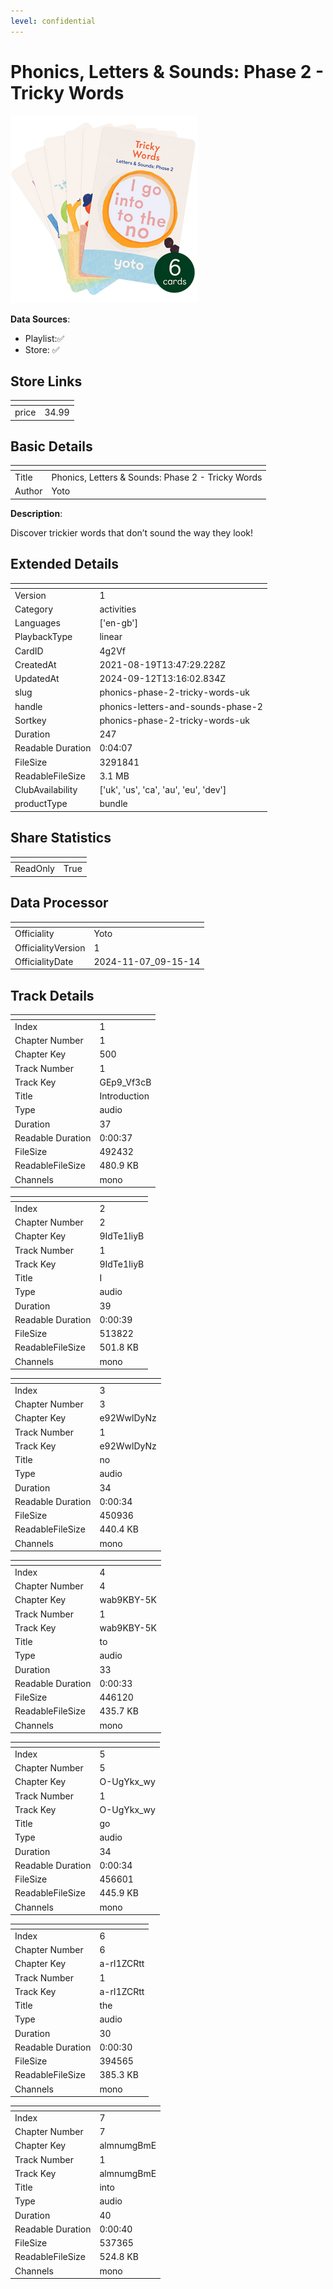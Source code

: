 ```yaml
---
level: confidential
---
```

# Phonics, Letters & Sounds: Phase 2 - Tricky Words

![card_[4g2Vf].png](../../img/cards/card_[4g2Vf].png)

**Data Sources**: 

- Playlist:✅
- Store: ✅


## Store Links

| <!-- --> | <!-- --> |
| - | - |
| price | 34.99 |


## Basic Details

| <!-- --> | <!-- --> |
| - | - |
| Title | Phonics, Letters & Sounds: Phase 2 - Tricky Words |
| Author | Yoto |

**Description**:

Discover trickier words that don’t sound the way they look!



## Extended Details

| <!-- --> | <!-- --> |
| - | - |
| Version | 1 |
| Category | activities |
| Languages | ['en-gb'] |
| PlaybackType | linear |
| CardID | 4g2Vf |
| CreatedAt | 2021-08-19T13:47:29.228Z |
| UpdatedAt | 2024-09-12T13:16:02.834Z |
| slug | phonics-phase-2-tricky-words-uk |
| handle | phonics-letters-and-sounds-phase-2 |
| Sortkey | phonics-phase-2-tricky-words-uk |
| Duration | 247 |
| Readable Duration | 0:04:07 |
| FileSize | 3291841 |
| ReadableFileSize | 3.1 MB |
| ClubAvailability | ['uk', 'us', 'ca', 'au', 'eu', 'dev'] |
| productType | bundle |


## Share Statistics

| <!-- --> | <!-- --> |
| - | - |
| ReadOnly | True |


## Data Processor

| <!-- --> | <!-- --> |
| - | - |
| Officiality | Yoto
| OfficialityVersion | 1
| OfficialityDate | 2024-11-07_09-15-14


## Track Details

| <!-- --> | <!-- --> |
| - | - |
| Index | 1 |
| Chapter Number | 1 |
| Chapter Key | 500 |
| Track Number | 1 |
| Track Key | GEp9_Vf3cB |
| Title | Introduction |
| Type | audio |
| Duration | 37 |
| Readable Duration | 0:00:37 |
| FileSize | 492432 |
| ReadableFileSize | 480.9 KB |
| Channels | mono |

| <!-- --> | <!-- --> |
| - | - |
| Index | 2 |
| Chapter Number | 2 |
| Chapter Key | 9IdTe1IiyB |
| Track Number | 1 |
| Track Key | 9IdTe1IiyB |
| Title | I |
| Type | audio |
| Duration | 39 |
| Readable Duration | 0:00:39 |
| FileSize | 513822 |
| ReadableFileSize | 501.8 KB |
| Channels | mono |

| <!-- --> | <!-- --> |
| - | - |
| Index | 3 |
| Chapter Number | 3 |
| Chapter Key | e92WwlDyNz |
| Track Number | 1 |
| Track Key | e92WwlDyNz |
| Title | no |
| Type | audio |
| Duration | 34 |
| Readable Duration | 0:00:34 |
| FileSize | 450936 |
| ReadableFileSize | 440.4 KB |
| Channels | mono |

| <!-- --> | <!-- --> |
| - | - |
| Index | 4 |
| Chapter Number | 4 |
| Chapter Key | wab9KBY-5K |
| Track Number | 1 |
| Track Key | wab9KBY-5K |
| Title | to |
| Type | audio |
| Duration | 33 |
| Readable Duration | 0:00:33 |
| FileSize | 446120 |
| ReadableFileSize | 435.7 KB |
| Channels | mono |

| <!-- --> | <!-- --> |
| - | - |
| Index | 5 |
| Chapter Number | 5 |
| Chapter Key | O-UgYkx_wy |
| Track Number | 1 |
| Track Key | O-UgYkx_wy |
| Title | go |
| Type | audio |
| Duration | 34 |
| Readable Duration | 0:00:34 |
| FileSize | 456601 |
| ReadableFileSize | 445.9 KB |
| Channels | mono |

| <!-- --> | <!-- --> |
| - | - |
| Index | 6 |
| Chapter Number | 6 |
| Chapter Key | a-rI1ZCRtt |
| Track Number | 1 |
| Track Key | a-rI1ZCRtt |
| Title | the |
| Type | audio |
| Duration | 30 |
| Readable Duration | 0:00:30 |
| FileSize | 394565 |
| ReadableFileSize | 385.3 KB |
| Channels | mono |

| <!-- --> | <!-- --> |
| - | - |
| Index | 7 |
| Chapter Number | 7 |
| Chapter Key | almnumgBmE |
| Track Number | 1 |
| Track Key | almnumgBmE |
| Title | into |
| Type | audio |
| Duration | 40 |
| Readable Duration | 0:00:40 |
| FileSize | 537365 |
| ReadableFileSize | 524.8 KB |
| Channels | mono |

